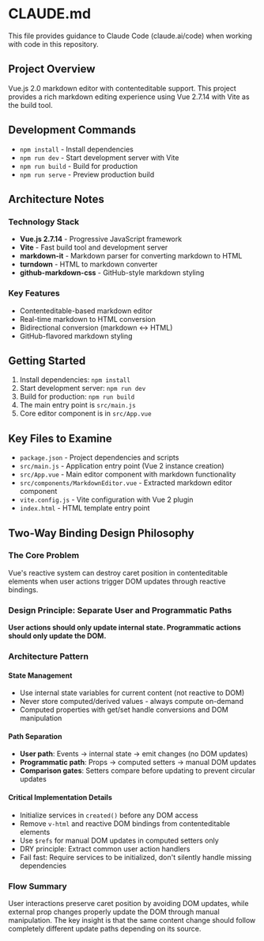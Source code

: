 # CLAUDE.md

This file provides guidance to Claude Code (claude.ai/code) when working with code in this repository.

## Project Overview

Vue.js 2.0 markdown editor with contenteditable support. This project provides a rich markdown editing experience using Vue 2.7.14 with Vite as the build tool.

## Development Commands

- `npm install` - Install dependencies
- `npm run dev` - Start development server with Vite
- `npm run build` - Build for production
- `npm run serve` - Preview production build

## Architecture Notes

### Technology Stack
- **Vue.js 2.7.14** - Progressive JavaScript framework
- **Vite** - Fast build tool and development server
- **markdown-it** - Markdown parser for converting markdown to HTML
- **turndown** - HTML to markdown converter
- **github-markdown-css** - GitHub-style markdown styling

### Key Features
- Contenteditable-based markdown editor
- Real-time markdown to HTML conversion
- Bidirectional conversion (markdown ↔ HTML)
- GitHub-flavored markdown styling

## Getting Started

1. Install dependencies: `npm install`
2. Start development server: `npm run dev`
3. Build for production: `npm run build`
4. The main entry point is `src/main.js`
5. Core editor component is in `src/App.vue`

## Key Files to Examine

- `package.json` - Project dependencies and scripts
- `src/main.js` - Application entry point (Vue 2 instance creation)
- `src/App.vue` - Main editor component with markdown functionality
- `src/components/MarkdownEditor.vue` - Extracted markdown editor component
- `vite.config.js` - Vite configuration with Vue 2 plugin
- `index.html` - HTML template entry point

## Two-Way Binding Design Philosophy

### The Core Problem
Vue's reactive system can destroy caret position in contenteditable elements when user actions trigger DOM updates through reactive bindings.

### Design Principle: Separate User and Programmatic Paths
**User actions should only update internal state. Programmatic actions should only update the DOM.**

### Architecture Pattern

#### State Management
- Use internal state variables for current content (not reactive to DOM)
- Never store computed/derived values - always compute on-demand
- Computed properties with get/set handle conversions and DOM manipulation

#### Path Separation
- **User path**: Events → internal state → emit changes (no DOM updates)
- **Programmatic path**: Props → computed setters → manual DOM updates
- **Comparison gates**: Setters compare before updating to prevent circular updates

#### Critical Implementation Details
- Initialize services in `created()` before any DOM access
- Remove `v-html` and reactive DOM bindings from contenteditable elements  
- Use `$refs` for manual DOM updates in computed setters only
- DRY principle: Extract common user action handlers
- Fail fast: Require services to be initialized, don't silently handle missing dependencies

### Flow Summary
User interactions preserve caret position by avoiding DOM updates, while external prop changes properly update the DOM through manual manipulation. The key insight is that the same content change should follow completely different update paths depending on its source.